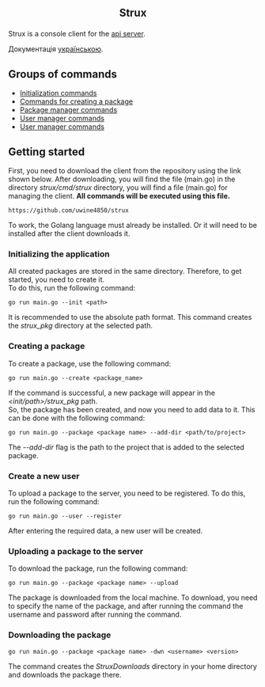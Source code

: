 ## <p style="text-align: center;">Strux</p>
Strux is a console client for the [api server](https://github.com/uwine4850/strux_api).

Документація [українською](https://github.com/uwine4850/strux/blob/master/docs/ua/readme_ua.md).

## Groups of commands
* [Initialization commands](https://github.com/uwine4850/strux/blob/master/docs/eng/init_comm.md)
* [Commands for creating a package](https://github.com/uwine4850/strux/blob/master/docs/eng/create_comm.md)
* [Package manager commands](https://github.com/uwine4850/strux/blob/master/docs/eng/pkg_manager_comm.md)
* [User manager commands](https://github.com/uwine4850/strux/blob/master/docs/eng/user_comm.md)
* [User manager commands](https://github.com/uwine4850/strux/blob/master/docs/eng/info_comm.md)

## Getting started
First, you need to download the client from the repository using the link shown below. After downloading, you will find the file (main.go) in the directory
_strux/cmd/strux_ directory, you will find a file (main.go) for managing the client. **All commands will be executed using this file.**
```
https://github.com/uwine4850/strux
```
To work, the Golang language must already be installed. Or it will need to be installed after the client downloads it.

### Initializing the application
All created packages are stored in the same directory. Therefore, to get started, you need to create it.<br>
To do this, run the following command:
```
go run main.go --init <path>
```
It is recommended to use the absolute path format. This command creates the _strux_pkg_ directory at the selected path.

### Creating a package
To create a package, use the following command:
````
go run main.go --create <package_name>
````
If the command is successful, a new package will appear in the _<init/path>/strux_pkg_ path.<br>
So, the package has been created, and now you need to add data to it. This can be done with the following command:
````
go run main.go --package <package name> --add-dir <path/to/project>
````
The _--add-dir_ flag is the path to the project that is added to the selected package.


### Create a new user
To upload a package to the server, you need to be registered. To do this, run the following command:
````
go run main.go --user --register
````
After entering the required data, a new user will be created.


### Uploading a package to the server
To download the package, run the following command:
````
go run main.go --package <package name> --upload
````
The package is downloaded from the local machine. To download, you need to specify the name of the package, and after running the command
the username and password after running the command.

### Downloading the package
````
go run main.go --package <package name> -dwn <username> <version>
````
The command creates the _StruxDownloads_ directory in your home directory and downloads the package there.
